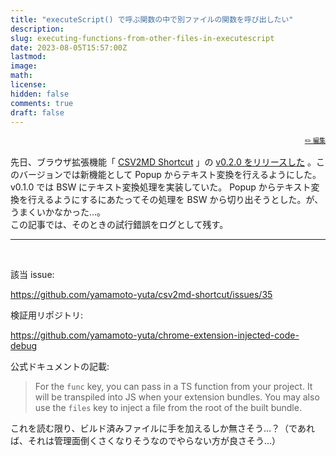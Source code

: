 ```yaml
---
title: "executeScript() で呼ぶ関数の中で別ファイルの関数を呼び出したい"
description:
slug: executing-functions-from-other-files-in-executescript
date: 2023-08-05T15:57:00Z
lastmod:
image:
math:
license:
hidden: false
comments: true
draft: false
---
```


<font size="1" align="right">

[✏️ 編集](https://github.com/yamamoto-yuta/yamamoto-yuta.github.io/blob/main/content/post/executing-functions-from-other-files-in-executescript/index.md)

</font>

先日、ブラウザ拡張機能「 [CSV2MD Shortcut](https://chrome.google.com/webstore/detail/csv2md-shortcut/fakcffdpcdlhgphdbcanlningmnoigoe?hl=ja) 」の [v0.2.0 をリリースした](https://github.com/yamamoto-yuta/csv2md-shortcut/releases/tag/v0.2.0) 。このバージョンでは新機能として Popup からテキスト変換を行えるようにした。
<br />
v0.1.0 では BSW にテキスト変換処理を実装していた。 Popup からテキスト変換を行えるようにするにあたってその処理を BSW から切り出そうとした。が、うまくいかなかった…。
<br />
この記事では、そのときの試行錯誤をログとして残す。
<br />

---

<br />

該当 issue:

https://github.com/yamamoto-yuta/csv2md-shortcut/issues/35

検証用リポジトリ:

https://github.com/yamamoto-yuta/chrome-extension-injected-code-debug

公式ドキュメントの記載:

> For the `func` key, you can pass in a TS function from your project. It will be transpiled into JS when your extension bundles. You may also use the `files` key to inject a file from the root of the built bundle.

これを読む限り、ビルド済みファイルに手を加えるしか無さそう…？（であれば、それは管理面倒くさくなりそうなのでやらない方が良さそう…）
